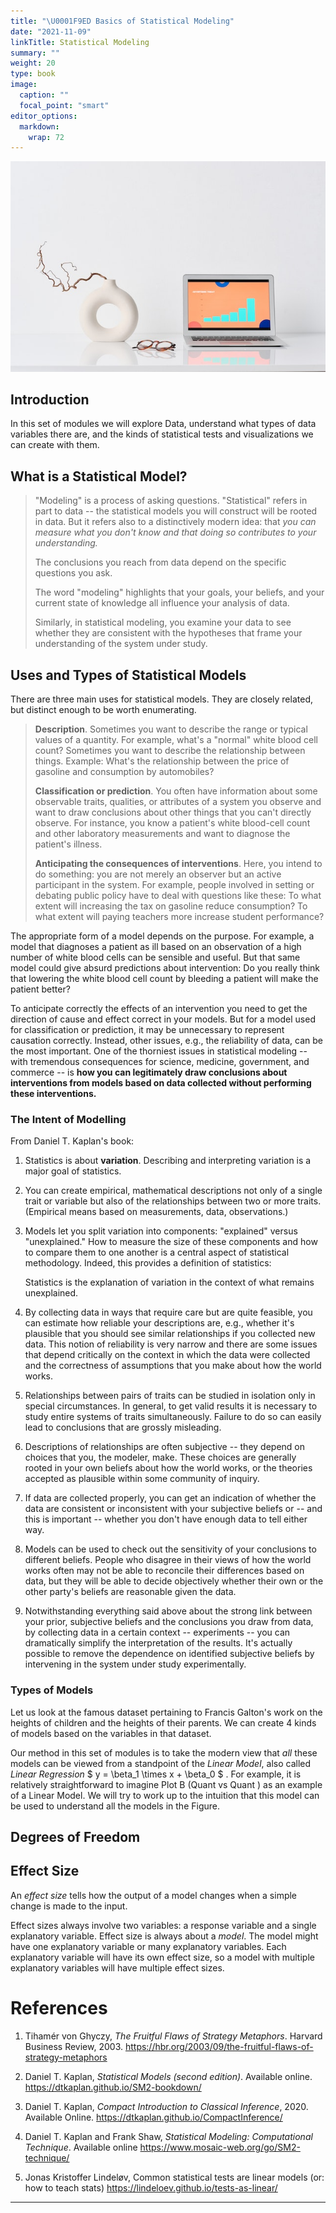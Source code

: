 ```yaml
---
title: "\U0001F9ED Basics of Statistical Modeling"
date: "2021-11-09"
linkTitle: Statistical Modeling
summary: ""
weight: 20
type: book
image:
  caption: ""
  focal_point: "smart"
editor_options: 
  markdown: 
    wrap: 72
---
```


![](featured.jpg)

## Introduction

In this set of modules we will explore Data, understand what types of
data variables there are, and the kinds of statistical tests and
visualizations we can create with them.

## What is a Statistical Model?

> "Modeling" is a process of asking questions. "Statistical" refers in
> part to data -- the statistical models you will construct will be
> rooted in data. But it refers also to a distinctively modern idea:
> that *you can measure what you don't know and that doing so
> contributes to your understanding.*
>
> The conclusions you reach from data depend on the specific questions
> you ask.
>
> The word "modeling" highlights that your goals, your beliefs, and your
> current state of knowledge all influence your analysis of data.
>
> Similarly, in statistical modeling, you examine your data to see
> whether they are consistent with the hypotheses that frame your
> understanding of the system under study.

## Uses and Types of Statistical Models

There are three main uses for statistical models. They are closely
related, but distinct enough to be worth enumerating.

> **Description**. Sometimes you want to describe the range or typical
> values of a quantity. For example, what's a "normal" white blood cell
> count? Sometimes you want to describe the relationship between things.
> Example: What's the relationship between the price of gasoline and
> consumption by automobiles?
>
> **Classification or prediction**. You often have information about
> some observable traits, qualities, or attributes of a system you
> observe and want to draw conclusions about other things that you can't
> directly observe. For instance, you know a patient's white blood-cell
> count and other laboratory measurements and want to diagnose the
> patient's illness.
>
> **Anticipating the consequences of interventions**. Here, you intend
> to do something: you are not merely an observer but an active
> participant in the system. For example, people involved in setting or
> debating public policy have to deal with questions like these: To what
> extent will increasing the tax on gasoline reduce consumption? To what
> extent will paying teachers more increase student performance?

The appropriate form of a model depends on the purpose. For example, a
model that diagnoses a patient as ill based on an observation of a high
number of white blood cells can be sensible and useful. But that same
model could give absurd predictions about intervention: Do you really
think that lowering the white blood cell count by bleeding a patient
will make the patient better?

To anticipate correctly the effects of an intervention you need to get
the direction of cause and effect correct in your models. But for a
model used for classification or prediction, it may be unnecessary to
represent causation correctly. Instead, other issues, e.g., the
reliability of data, can be the most important. One of the thorniest
issues in statistical modeling -- with tremendous consequences for
science, medicine, government, and commerce -- is **how you can
legitimately draw conclusions about interventions from models based on
data collected without performing these interventions.**

### The Intent of Modelling

From Daniel T. Kaplan's book:

1.  Statistics is about **variation**. Describing and interpreting
    variation is a major goal of statistics.

2.  You can create empirical, mathematical descriptions not only of a
    single trait or variable but also of the relationships between two
    or more traits. (Empirical means based on measurements, data,
    observations.)

3.  Models let you split variation into components: "explained" versus
    "unexplained." How to measure the size of these components and how
    to compare them to one another is a central aspect of statistical
    methodology. Indeed, this provides a definition of statistics:

    Statistics is the explanation of variation in the context of what
    remains unexplained.

4.  By collecting data in ways that require care but are quite feasible,
    you can estimate how reliable your descriptions are, e.g., whether
    it's plausible that you should see similar relationships if you
    collected new data. This notion of reliability is very narrow and
    there are some issues that depend critically on the context in which
    the data were collected and the correctness of assumptions that you
    make about how the world works.

5.  Relationships between pairs of traits can be studied in isolation
    only in special circumstances. In general, to get valid results it
    is necessary to study entire systems of traits simultaneously.
    Failure to do so can easily lead to conclusions that are grossly
    misleading.

6.  Descriptions of relationships are often subjective -- they depend on
    choices that you, the modeler, make. These choices are generally
    rooted in your own beliefs about how the world works, or the
    theories accepted as plausible within some community of inquiry.

7.  If data are collected properly, you can get an indication of whether
    the data are consistent or inconsistent with your subjective beliefs
    or -- and this is important -- whether you don't have enough data to
    tell either way.

8.  Models can be used to check out the sensitivity of your conclusions
    to different beliefs. People who disagree in their views of how the
    world works often may not be able to reconcile their differences
    based on data, but they will be able to decide objectively whether
    their own or the other party's beliefs are reasonable given the
    data.

9.  Notwithstanding everything said above about the strong link between
    your prior, subjective beliefs and the conclusions you draw from
    data, by collecting data in a certain context -- experiments -- you
    can dramatically simplify the interpretation of the results. It's
    actually possible to remove the dependence on identified subjective
    beliefs by intervening in the system under study experimentally.

### Types of Models

Let us look at the famous dataset pertaining to Francis Galton's work on
the heights of children and the heights of their parents. We can create
4 kinds of models based on the variables in that dataset.

Our method in this set of modules is to take the modern view that *all*
these models can be viewed from a standpoint of the *Linear Model*, also
called *Linear Regression* \$ y = \beta_1 \times x + \beta_0 \$ . For
example, it is relatively straightforward to imagine Plot B (Quant vs
Quant ) as an example of a Linear Model. We will try to work up to the
intuition that this model can be used to understand all the models in
the Figure.

## Degrees of Freedom

## Effect Size

An *effect size* tells how the output of a model changes when a simple
change is made to the input.

Effect sizes always involve two variables: a response variable and a
single explanatory variable. Effect size is always about a *model*. The
model might have one explanatory variable or many explanatory variables.
Each explanatory variable will have its own effect size, so a model with
multiple explanatory variables will have multiple effect sizes.

# References

1.  Tihamér von Ghyczy, *The Fruitful Flaws of Strategy Metaphors*.
    Harvard Business Review, 2003.
    <https://hbr.org/2003/09/the-fruitful-flaws-of-strategy-metaphors>

2.  Daniel T. Kaplan, *Statistical Models (second edition)*. Available
    online. <https://dtkaplan.github.io/SM2-bookdown/>

3.  Daniel T. Kaplan, *Compact Introduction to Classical
    Inference*, 2020. Available Online.
    <https://dtkaplan.github.io/CompactInference/>

4.  Daniel T. Kaplan and Frank Shaw, *Statistical Modeling:
    Computational Technique*. Available online
    <https://www.mosaic-web.org/go/SM2-technique/>

5.  Jonas Kristoffer Lindeløv, Common statistical tests are linear
    models (or: how to teach stats)
    <https://lindeloev.github.io/tests-as-linear/>

------------------------------------------------------------------------
